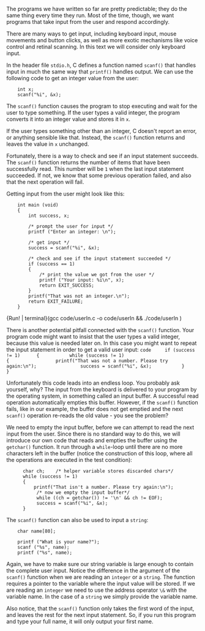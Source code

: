The programs we have written so far are pretty predictable; they do the same thing every time they run.  Most of the time, though, we want programs that take input from the user and respond accordingly.

There are many ways to get input, including keyboard input, mouse movements and button clicks, as well as more exotic mechanisms like voice control and retinal scanning.  In this text we will consider only keyboard input.


In the header file `stdio.h`, C defines a function named `scanf()` that handles input in much the same way that `printf()` handles output.  We can use the following code to get an integer value from the user:

```code
    int x;
    scanf("%i", &x);
```
The `scanf()` function causes the program to stop executing and wait for the user to type something.  If the user types a valid integer, the program converts it into an integer value and stores it in `x`.

If the user types something other than an integer, C doesn't report an error, or anything sensible like that. Instead, the `scanf()` function returns and leaves the value in `x` unchanged.

Fortunately, there is a way to check and see if an input statement succeeds.  The `scanf()` function returns the number of items that have been successfully read. This number will be `1` when the last input statement succeeded.  If not, we know that some previous operation failed, and also that the next operation will fail.

Getting input from the user might look like this:

```code
    int main (void)
    {
        int success, x;

        /* prompt the user for input */
        printf ("Enter an integer: \n");

        /* get input */
        success = scanf("%i", &x);

        /* check and see if the input statement succeeded */
        if (success == 1) 
        {
            /* print the value we got from the user */
            printf ("Your input: %i\n", x);
            return EXIT_SUCCESS;
        }
        printf("That was not an integer.\n");
        return EXIT_FAILURE;
    }
```
{Run! | terminal}(gcc code/userIn.c -o code/userIn && ./code/userIn )

There is another potential pitfall connected with the `scanf()` function. Your program code might want to insist that the user types a valid integer, because this value is needed later on. In this case you might want to  repeat the input statement in order to get a valid user input:    ```code     if (success != 1)      {           while (success != 1)                                                 {                 printf("That was not a number. Please try again:\n");                success = scanf("%i", &x);           }        } ```

Unfortunately this code leads into an endless loop. You probably ask yourself, why? The input from the keyboard is delivered to your program by the operating system, in  something called an input buffer. A successful read operation automatically empties this buffer. However, if the `scanf()` function fails, like in our example, the buffer does not get emptied and the next `scanf()` operation re-reads the old value - you see the problem?

We need to empty the input buffer, before we can attempt to read the next input from the user. Since there is no standard way to do this, we will introduce our own code that  reads and empties the buffer using the `getchar()` function. It run through a  `while`-loop  until there are no more characters left in the buffer (notice the construction of this loop, where all the operations are executed in the test condition):
```code
      char ch;    /* helper variable stores discarded chars*/
      while (success != 1)                                      
      { 
          printf("That isn't a number. Please try again:\n");
           /* now we empty the input buffer*/
           while ((ch = getchar()) != '\n' && ch != EOF);
           success = scanf("%i", &x);
      }    

```
 

The `scanf()` function can also be used to input a `string`:

```code
    char name[80];

    printf ("What is your name?");
    scanf ("%s", name);
    printf ("%s", name);
```
Again, we have to make sure our string variable is large enough to contain the complete user input. Notice the difference in the argument of the `scanf()` function when we are reading  an `integer` or a `string`. The function requires a pointer to the variable where the input value will be stored. If we are reading an `integer` we need to use the address operator `\&` with the variable name. In the case of a `string` we simply provide the  variable name.

Also notice, that the `scanf()` function only takes the first word of the input, and leaves the rest for the next input statement. So, if you run this program and type your full name, it will only output your first name.